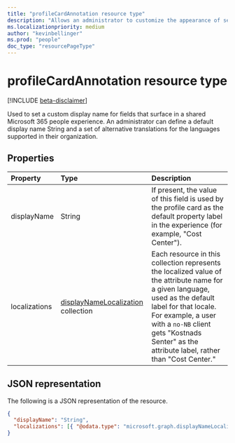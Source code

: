 ```yaml
---
title: "profileCardAnnotation resource type"
description: "Allows an administrator to customize the appearance of selected fields in a Microsoft 365 profile card."
ms.localizationpriority: medium
author: "kevinbellinger"
ms.prod: "people"
doc_type: "resourcePageType"
---
```


# profileCardAnnotation resource type

[!INCLUDE [beta-disclaimer](../../includes/beta-disclaimer.md)]

Used to set a custom display name for fields that surface in a shared Microsoft 365 people experience. An administrator can define a default display name String and a set of alternative translations for the languages supported in their organization.

## Properties

| Property     | Type                                                            | Description                                                                                                                       |
|:-------------|:----------------------------------------------------------------|:----------------------------------------------------------------------------------------------------------------------------------|
|displayName   |String                                                           | If present, the value of this field is used by the profile card as the default property label in the experience (for example, "Cost Center"). |
|localizations |[displayNameLocalization](displaynamelocalization.md) collection | Each resource in this collection represents the localized value of the attribute name for a given language, used as the default label for that locale. For example, a user with a `no-NB` client gets "Kostnads Senter" as the attribute label, rather than "Cost Center."|

## JSON representation

The following is a JSON representation of the resource.

<!-- {
  "blockType": "resource",
  "optionalProperties": [

  ],
  "@odata.type": "microsoft.graph.profileCardAnnotation",
  "baseType": null
}-->

```json
{
  "displayName": "String",
  "localizations": [{ "@odata.type": "microsoft.graph.displayNameLocalization" }]
}
```

<!-- uuid: 16cd6b66-4b1a-43a1-adaf-3a886856ed98
2019-02-04 14:57:30 UTC -->
<!-- {
  "type": "#page.annotation",
  "description": "profileCardAnnotation resource",
  "keywords": "",
  "section": "documentation",
  "tocPath": ""
}-->


